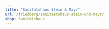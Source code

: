 ```yaml
---
title: "Sanitätshaus Stein & Mayr"
url: /friedberg/sanitaetshaus-stein-und-mayr/
shop: Sanitätshaus
---
```

